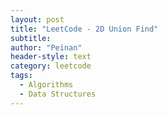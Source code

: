 ```yaml
---
layout: post
title: "LeetCode - 2D Union Find"
subtitle:
author: "Peinan"
header-style: text
category: leetcode
tags:
  - Algorithms
  - Data Structures
---
```


